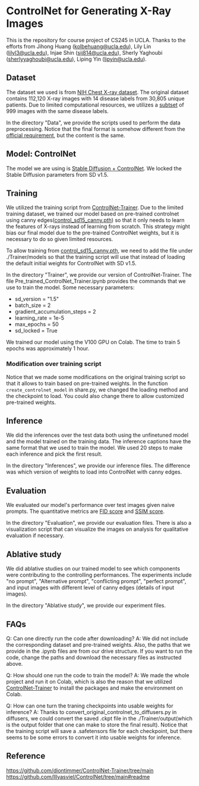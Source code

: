# ControlNet for Generating X-Ray Images

This is the repository for course project of CS245 in UCLA. Thanks to the efforts from Jihong Huang (kolbehuang@ucla.edu), Lily Lin (lilyl3@ucla.edu), Injae Shin (sij814@ucla.edu), Sherly Yaghoubi (sherlyyaghoubi@ucla.edu), Liping Yin (lipyin@ucla.edu).

## Dataset
The dataset we used is from [NIH Chest X-ray dataset](https://nihcc.app.box.com/v/ChestXray-NIHCC). The original dataset contains 112,120 X-ray images with 14 disease labels from 30,805 unique patients. Due to limited computational resources, we utilizes a [subtset](https://www.kaggle.com/datasets/homayoonkhadivi/chest-xray-worldwide-datasets) of 999 images with the same disease labels.

In the directory "Data", we provide the scripts used to perform the data preprocessing. Notice that the final format is somehow different from the [official requirement](https://github.com/lllyasviel/ControlNet/blob/main/docs/train.md#step-1---get-a-dataset), but the content is the same. 

## Model: ControlNet
The model we are using is [Stable Diffusion + ControlNet](https://github.com/lllyasviel/ControlNet/tree/main). We locked the Stable Diffusion parameters from SD v1.5.

## Training
We utilized the training script from [ControlNet-Trainer](https://github.com/diontimmer/ControlNet-Trainer/tree/main). Due to the limited training dataset, we trained our model based on pre-trained controlnet using canny edges([control_sd15_canny.pth](https://huggingface.co/lllyasviel/ControlNet)) so that it only needs to learn the features of X-rays instead of learning from scratch. This strategy might bias our final model due to the pre-trained ControlNet weights, but it is necessary to do so given limited resources.

To allow training from [control_sd15_canny.pth](https://huggingface.co/lllyasviel/ControlNet), we need to add the file under ./Trainer/models so that the training script will use that instead of loading the default initial weights for ControlNet with SD v1.5.

In the directory "Trainer", we provide our version of ControlNet-Trainer. The file  Pre_trained_ControlNet_Trainer.ipynb provides the commands that we use to train the model.
Some necessary parameters:
- sd_version = "1.5"
- batch_size = 2
- gradient_accumulation_steps = 2
- learning_rate = 1e-5
- max_epochs = 50
- sd_locked = True

We trained our model using the V100 GPU on Colab. The time to train 5 epochs was approximately 1 hour.

### Modification over training script
Notice that we made some modifications on the original training script so that it allows to train based on pre-trained weights. In the function `create_controlnet_model` in share.py, we changed the loading method and the checkpoint to load. You could also change there to allow customized pre-trained weights.

## Inference
We did the inferences over the test data both using the unfinetuned model and the model trained on the training data. The inference captions have the same format that we used to train the model. We used 20 steps to make each inference and pick the first result.

In the directory "Inferences", we provide our inference files. The difference was which version of weights to load into ControlNet with canny edges.

## Evaluation
We evaluated our model's performance over test images given naive prompts. The quantitative metrics are [FID score](https://en.wikipedia.org/wiki/Fr%C3%A9chet_inception_distance) and [SSIM score](https://en.wikipedia.org/wiki/Structural_similarity#:~:text=The%20resultant%20SSIM%20index%20is,of%20size%208%C3%978.). 

In the directory "Evaluation", we provide our evaluation files. There is also a visualization script that can visualize the images on analysis for qualitative evaluation if necessary.

## Ablative study
We did ablative studies on our trained model to see which components were contributing to the controlling performances. The experiments include "no prompt", "Alternative prompt", "conflicting prompt", "perfect prompt", and input images with different level of canny edges (details of input images). 

In the directory "Ablative study", we provide our experiment files.

## FAQs
Q: Can one directly run the code after downloading?
A: We did not include the corresponding dataset and pre-trained weights. Also, the paths that we provide in the .ipynb files are from our drive structure. If you want to run the code, change the paths and download the necessary files as instructed above.

Q: How should one run the code to train the model?
A: We made the whole project and run it on Colab, which is also the reason that we utilized [ControlNet-Trainer](https://github.com/diontimmer/ControlNet-Trainer/tree/main) to install the packages and make the environment on Colab.

Q: How can one turn the traning checkpoints into usable weights for inference?
A: Thanks to convert_original_controlnet_to_diffusers.py in diffusers, we could convert the saved .ckpt file in the ./Trainer/output(which is the output folder that one can make to store the final result). Notice that the training script will save a .safetensors file for each checkpoint, but there seems to be some errors to convert it into usable weights for inference.

## Reference
https://github.com/diontimmer/ControlNet-Trainer/tree/main
https://github.com/lllyasviel/ControlNet/tree/main#readme


 